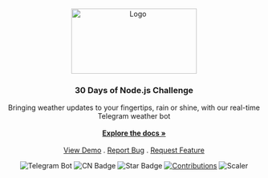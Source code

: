 <br/>
<p align="center">
  <a href="https://github.com/RAJCHAKRABORTY3416/wave-weather-bot">
    <img src="https://github.com/RAJCHAKRABORTY3416/30-days-of-Node-js/assets/76038637/a9f6bf2e-0d98-42fa-98c8-dfbafcf87160" alt="Logo" width="250" height="130">
  </a>

  <h3 align="center">30 Days of Node.js Challenge</h3>

  <p align="center">
    Bringing weather updates to your fingertips, rain or shine, with our real-time Telegram weather bot 
    <br/>
    <br/>
    <a href="https://checker-cornucopia-d77.notion.site/Documentation-507561135d4f4d1b9cd89116e6bc11b9?pvs=4"><strong>Explore the docs »</strong></a>
    <br/>
    <br/>
    <a href="https://github.com/RAJCHAKRABORTY3416/wave-weather-bot">View Demo</a>
    .
    <a href="https://github.com/RAJCHAKRABORTY3416/wave-weather-bot/issues">Report Bug</a>
    .
    <a href="https://github.com/RAJCHAKRABORTY3416/wave-weather-bot/issues">Request Feature</a>
  </p>
</p>

<div align="center">
<img src="https://img.shields.io/badge/Wave-Bot-blue" alt="Telegram Bot"/>
<img src="https://img.shields.io/github/contributors/RAJCHAKRABORTY3416/CN-world-cup?color=dark-green" alt="CN Badge"/>
<img src="https://img.shields.io/static/v1?label=%E2%AD%90&message=If%20Useful&style=style=flat&color=BC4E99" alt="Star Badge"/>
<a href="https://github.com/kishanrajput23" ><img src="https://img.shields.io/badge/Contributions-welcome-green.svg?style=flat&logo=github" alt="Contributions" /></a>
<img src="https://img.shields.io/badge/Scaler-8A2BE2" alt="Scaler"/>
</div>
